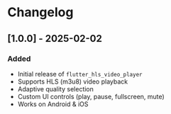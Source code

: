 # Changelog

## [1.0.0] - 2025-02-02
### Added
- Initial release of `flutter_hls_video_player`
- Supports HLS (m3u8) video playback
- Adaptive quality selection
- Custom UI controls (play, pause, fullscreen, mute)
- Works on Android & iOS